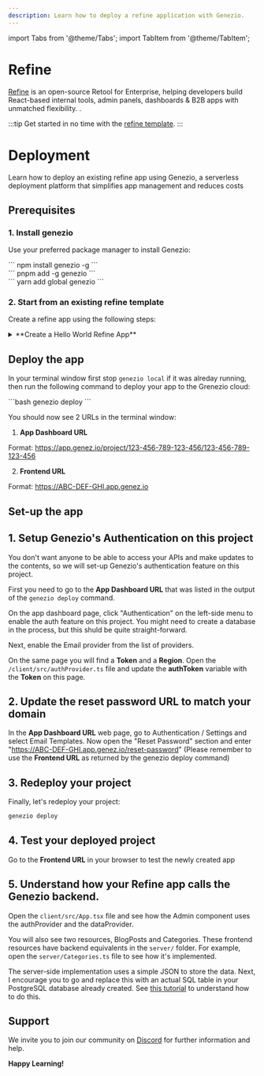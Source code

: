 ```yaml
---
description: Learn how to deploy a refine application with Genezio.
---
```


import Tabs from '@theme/Tabs';
import TabItem from '@theme/TabItem';

# Refine

<head>
    <title>Refine | Genezio Documentation</title>
</head>

[Refine](https://refine.dev) is an open-source Retool for Enterprise, helping developers build React-based internal tools, admin panels, dashboards & B2B apps with unmatched flexibility.
.

:::tip
Get started in no time with the [refine template](https://app.genez.io/start/deploy?repository=https://github.com/Genez-io/refine-genezio&base_path=example-json).
:::

# Deployment

Learn how to deploy an existing refine app using Genezio, a serverless deployment platform that simplifies app management and reduces costs


## Prerequisites

### 1. Install genezio

Use your preferred package manager to install Genezio:

<Tabs>
  <TabItem className="tab-item" value="npm" label="npm">
<div id="step1-install-npm">
  ```
  npm install genezio -g
  ```
  </div>
  </TabItem>
  <TabItem className="tab-item" value="pnpm" label="pnpm">
  <div id="step1-install-pnpm">
  ```
  pnpm add -g genezio
  ```
  </div>
  </TabItem>
  <TabItem  className="tab-item" value="yarn" label="yarn">
  <div id="step1-install-yarn">
  ```
  yarn add global genezio
  ```
  </div>
  </TabItem>
</Tabs>

### 2. Start from an existing refine template

Create a refine app using the following steps:

<details>
  <summary>**Create a Hello World Refine App**</summary>

### 1. Fork our refine tremplate repository on github

Go to https://github.com/Genez-io/refine-genezio/fork and fork the repo


### 2. Clone the newly created repository locally


```bash
git clone YOUR_REPO_URL
cd refine-genezio/example-json
```

### 3. Run the refine App locally

Run the following command to start the refine app:

<div>
  ```bash
  genezio local
  ```
</div>

### 4. Test the refine App locally

Open a web browser and navigate to http://localhost:5173/ to see the app running.

</details>

## Deploy the app

In your terminal window first stop `genezio local` if it was alreday running, then run the following command to deploy your app to the Grenezio cloud:

<div>
  ```bash
  genezio deploy
  ```
</div>

You should now see 2 URLs in the terminal window:

1. **App Dashboard URL**

  Format: https://app.genez.io/project/123-456-789-123-456/123-456-789-123-456

2. **Frontend URL**

 Format:  https://ABC-DEF-GHI.app.genez.io

## Set-up the app

## 1. Setup Genezio's Authentication on this project

You don't want anyone to be able to access your APIs and make updates to the contents, so we will set-up Genezio's authentication feature on this project.

First you need to go to the **App Dashboard URL** that was listed in the output of the `genezio deploy` command.

On the app dashboard page, click "Authentication" on the left-side menu to enable the auth feature on this project. You might need to create a database in the process, but this shuld be quite straight-forward.

Next, enable the Email provider from the list of providers.

On the same page you will find a **Token** and a **Region**. Open the `/client/src/authProvider.ts` file and update the **authToken** variable with the **Token** on this page.

## 2. Update the reset password URL to match your domain

In the **App Dashboard URL** web page, go to Authentication / Settings and select Email Templates.
Now open the "Reset Password" section and enter "https://ABC-DEF-GHI.app.genez.io/reset-password" (Please remember to use the **Frontend URL** as returned by the genezio deploy command)

## 3. Redeploy your project

Finally, let's redeploy your project:

```bash
genezio deploy
```

## 4. Test your deployed project

Go to the **Frontend URL** in your browser to test the newly created app

## 5. Understand how your Refine app calls the Genezio backend.

Open the `client/src/App.tsx` file and see how the Admin component uses the authProvider and the dataProvider.

You will also see two resources, BlogPosts and Categories. These frontend resources have backend equivalents in the `server/` folder. For example, open the `server/Categories.ts` file to see how it's implemented.

The server-side implementation uses a simple JSON to store the data. Next, I encourage you to go and replace this with an actual SQL table in your PostgreSQL database already created. See [this tutorial](/docs/tutorials/connect-to-postgres-powered-by-neon/) to understand how to do this.

## Support <a href="#support" id="support"></a>

We invite you to join our community on [Discord](https://discord.gg/uc9H5YKjXv) for further information and help.

**Happy Learning!**
